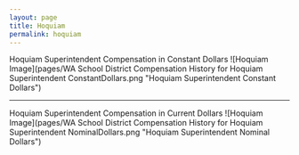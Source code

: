 ```yaml
---
layout: page
title: Hoquiam
permalink: hoquiam
---
```



Hoquiam Superintendent Compensation in Constant Dollars
![Hoquiam Image](pages/WA School District Compensation History for Hoquiam Superintendent ConstantDollars.png "Hoquiam Superintendent Constant Dollars")
___

Hoquiam Superintendent Compensation in Current Dollars
![Hoquiam Image](pages/WA School District Compensation History for Hoquiam Superintendent NominalDollars.png "Hoquiam Superintendent Nominal Dollars")